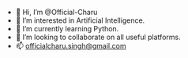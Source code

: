 - 👋 Hi, I’m @Official-Charu
- 👀 I’m interested in Artificial Intelligence.
- 🌱 I’m currently learning Python.
- 💞️ I’m looking to collaborate on all useful platforms.
- 📫 officialcharu.singh@gmail.com

<!---
Official-Charu/Official-Charu is a ✨ special ✨ repository because its `README.md` (this file) appears on your GitHub profile.
You can click the Preview link to take a look at your changes.
--->
